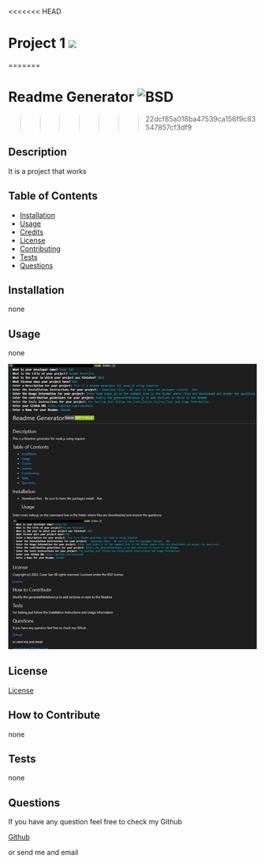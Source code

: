 <<<<<<< HEAD
# Project 1 ![](#)

=======
# Readme Generator  ![BSD](https://img.shields.io/pypi/l/Django)


  
>>>>>>> 22dcf85a018ba47539ca156f9c83547857cf3df9
  ## Description
  
  
It is a project that works

  
  ## Table of Contents
  
  - [Installation](#installation)
  - [Usage](#usage)
  - [Credits](#credits)
  - [License](#license)
  - [Contributing](#license)
  - [Tests](#license)
  - [Questions](#license)
  
  ## Installation
  
  
none

  
  ## Usage
  
  
none

  
  
![Project 1 webpage working as expected](assets/images/screenshot.png)
  
  ## License
  
  


  
  
[License](#)

  
  ## How to Contribute
  
  
none

  
  ## Tests
  
  
none

  
  ## Questions
  
  If you have any question feel free to check my Github
  
[Github](none)

  or send me and email
  
<none>

